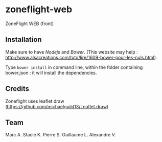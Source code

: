 # zoneflight-web
ZoneFlight WEB (front)


Installation
------------

Make sure to have *Nodejs* and *Bower*. (This website may help : http://www.alsacreations.com/tuto/lire/1609-bower-pour-les-nuls.html).

Type `bower install` in command line, within the folder containing bower.json : it will install the dependencies.

Credits
--------

Zoneflight uses leaflet draw (https://github.com/michaelguild13/Leaflet.draw)

Team
--------
Marc A.
Stacie K.
Pierre S.
Guillaume L.
Alexandre V.